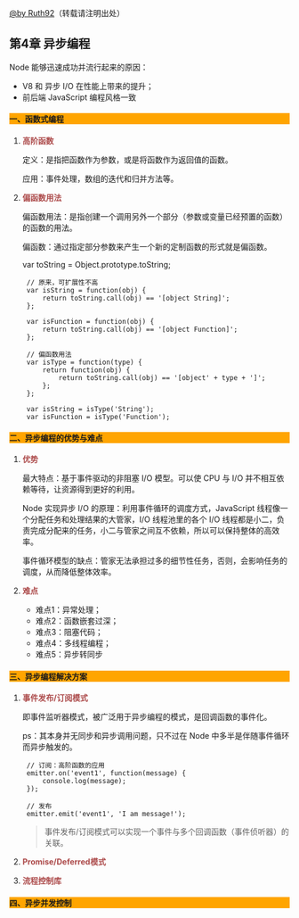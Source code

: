 [@by Ruth92](http://www.cnblogs.com/Ruth92/)（转载请注明出处）

## 第4章 异步编程

Node 能够迅速成功并流行起来的原因：

- V8 和 异步 I/O 在性能上带来的提升；
- 前后端 JavaScript 编程风格一致

#### <p style="background:orange;">一、函数式编程</p>

1. <span style="color:#ac4a4a">**高阶函数**</span>

	定义：是指把函数作为参数，或是将函数作为返回值的函数。

	应用：事件处理，数组的迭代和归并方法等。

2. <span style="color:#ac4a4a">**偏函数用法**</span>

	偏函数用法：是指创建一个调用另外一个部分（参数或变量已经预置的函数）的函数的用法。

	偏函数：通过指定部分参数来产生一个新的定制函数的形式就是偏函数。

	var toString = Object.prototype.toString;
	
		// 原来，可扩展性不高
		var isString = function(obj) {
		    return toString.call(obj) == '[object String]';
		};
		
		var isFunction = function(obj) {
		    return toString.call(obj) == '[object Function]';
		};
		
		// 偏函数用法
		var isType = function(type) {
		    return function(obj) {
		        return toString.call(obj) == '[object' + type + ']';
		    };
		};
		
		var isString = isType('String');
		var isFunction = isType('Function');
	
#### <p style="background:orange;">二、异步编程的优势与难点</p>

1. <span style="color:#ac4a4a">**优势**</span>

	最大特点：基于事件驱动的非阻塞 I/O 模型。可以使 CPU 与 I/O 并不相互依赖等待，让资源得到更好的利用。

	Node 实现异步 I/O 的原理：利用事件循环的调度方式，JavaScript 线程像一个分配任务和处理结果的大管家，I/O 线程池里的各个 I/O 线程都是小二，负责完成分配来的任务，小二与管家之间互不依赖，所以可以保持整体的高效率。

	事件循环模型的缺点：管家无法承担过多的细节性任务，否则，会影响任务的调度，从而降低整体效率。

2. <span style="color:#ac4a4a">**难点**</span>
	
	- 难点1：异常处理；
	- 难点2：函数嵌套过深；
	- 难点3：阻塞代码；
	- 难点4：多线程编程；
	- 难点5：异步转同步
	
#### <p style="background:orange;">三、异步编程解决方案</p>

1. <span style="color:#ac4a4a">**事件发布/订阅模式**</span>

	即事件监听器模式，被广泛用于异步编程的模式，是回调函数的事件化。

	ps：其本身并无同步和异步调用问题，只不过在 Node 中多半是伴随事件循环而异步触发的。
		
		// 订阅：高阶函数的应用
		emitter.on('event1', function(message) {
		    console.log(message);
		});
		
		// 发布
		emitter.emit('event1', 'I am message!');

	> 事件发布/订阅模式可以实现一个事件与多个回调函数（事件侦听器）的关联。

2. <span style="color:#ac4a4a">**Promise/Deferred模式**</span>

3. <span style="color:#ac4a4a">**流程控制库**</span>

#### <p style="background:orange;">四、异步并发控制</p>

